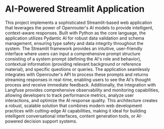 # AI-Powered Streamlit Application

This project implements a sophisticated Streamlit-based web application that leverages the power of Openrouter's AI models to provide intelligent, context-aware responses. Built with Python as the core language, the application utilizes Pydantic AI for robust data validation and schema management, ensuring type safety and data integrity throughout the system. The Streamlit framework provides an intuitive, user-friendly interface where users can input a comprehensive prompt structure consisting of a system prompt (defining the AI's role and behavior), contextual information (providing relevant background or reference material), and specific questions or queries. The application seamlessly integrates with Openrouter's API to process these prompts and returns streaming responses in real-time, enabling users to see the AI's thought process and receive immediate feedback. Additionally, the integration with Langfuse provides comprehensive observability and monitoring capabilities, allowing developers to track performance metrics, analyze user interactions, and optimize the AI response quality. This architecture creates a robust, scalable solution that combines modern web development practices with cutting-edge AI capabilities, making it ideal for building intelligent conversational interfaces, content generation tools, or AI-powered decision support systems.
